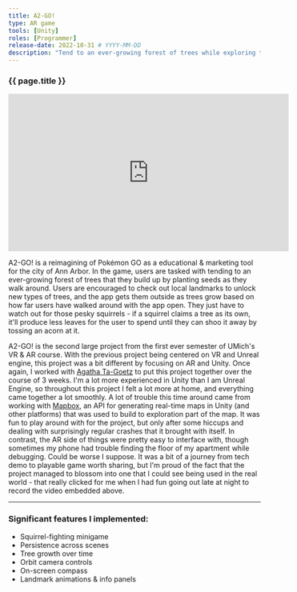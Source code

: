 ```yaml
---
title: A2-GO!
type: AR game
tools: [Unity]
roles: [Programmer]
release-date: 2022-10-31 # YYYY-MM-DD
description: "Tend to an ever-growing forest of trees while exploring the sights of Ann Arbor in this mobile AR experience! Just don't forget to fend off those pesky squirrels while you're here..."
---
```


### {{ page.title }}

<div style="text-align: center; padding: 0; border: 0; margin: 0;">
  <iframe width="560" height="315" src="https://www.youtube.com/embed/HEfQeH8ipTQ" title="YouTube video player" frameborder="0" allow="accelerometer; autoplay; clipboard-write; encrypted-media; gyroscope; picture-in-picture" allowfullscreen></iframe>
</div>

A2-GO! is a reimagining of Pokémon GO as a educational & marketing tool for the city of Ann Arbor. In the game, users are tasked with tending to an ever-growing forest of trees that they build up by planting seeds as they walk around. Users are encouraged to check out local landmarks to unlock new types of trees, and the app gets them outside as trees grow based on how far users have walked around with the app open. They just have to watch out for those pesky squirrels - if a squirrel claims a tree as its own, it'll produce less leaves for the user to spend until they can shoo it away by tossing an acorn at it.

A2-GO! is the second large project from the first ever semester of UMich's VR & AR course. With the previous project being centered on VR and Unreal engine, this project was a bit different by focusing on AR and Unity. Once again, I worked with [Agatha Ta-Goetz](https://github.com/agathata) to put this project together over the course of 3 weeks. I'm a lot more experienced in Unity than I am Unreal Engine, so throughout this project I felt a lot more at home, and everything came together a lot smoothly. A lot of trouble this time around came from working with [Mapbox](https://www.mapbox.com/), an API for generating real-time maps in Unity (and other platforms) that was used to build to exploration part of the map. It was fun to play around with for the project, but only after some hiccups and dealing with surprisingly regular crashes that it brought with itself. In contrast, the AR side of things were pretty easy to interface with, though sometimes my phone had trouble finding the floor of my apartment while debugging. Could be worse I suppose. It was a bit of a journey from tech demo to playable game worth sharing, but I'm proud of the fact that the project managed to blossom into one that I could see being used in the real world - that really clicked for me when I had fun going out late at night to record the video embedded above.

---

### Significant features I implemented:
* Squirrel-fighting minigame
* Persistence across scenes
* Tree growth over time
* Orbit camera controls
* On-screen compass
* Landmark animations & info panels
